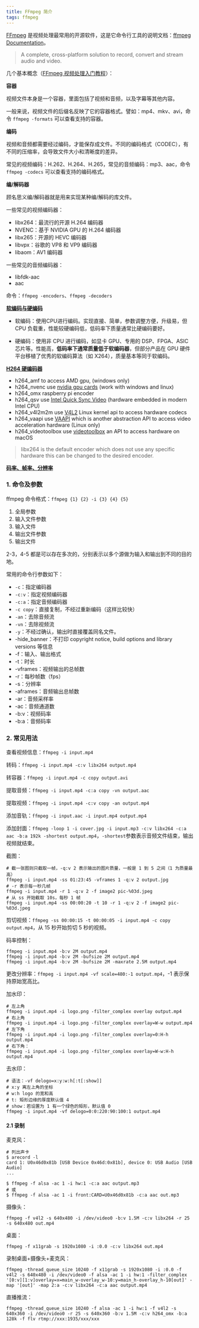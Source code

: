 ```yaml
---
title: FFmpeg 简介
tags: ffmpeg
---
```


[FFmpeg](https://www.ffmpeg.org) 是视频处理最常用的开源软件，这是它命令行工具的说明文档：[ffmpeg Documentation](https://www.ffmpeg.org/ffmpeg.html)。

> A complete, cross-platform solution to record, convert and stream audio and video.

几个基本概念（[FFmpeg 视频处理入门教程](https://www.ruanyifeng.com/blog/2020/01/ffmpeg.html)）：

**容器**

视频文件本身是一个容器，里面包括了视频和音频，以及字幕等其他内容。

一般来说，视频文件的后缀名反映了它的容器格式。譬如：mp4、mkv、avi，命令 `ffmpeg -formats` 可以查看支持的容器。

**编码**

视频和音频都需要经过编码，才能保存成文件。不同的编码格式（CODEC），有不同的压缩率，会导致文件大小和清晰度的差异。

常见的视频编码：H.262、H.264、H.265，常见的音频编码：mp3、aac，命令 `ffmpeg -codecs` 可以查看支持的编码格式。

**编/解码器**

顾名思义编/解码器就是用来实现某种编/解码的库文件。

一些常见的视频编码器：

- libx264：最流行的开源 H.264 编码器
- NVENC：基于 NVIDIA GPU 的 H.264 编码器
- libx265：开源的 HEVC 编码器
- libvpx：谷歌的 VP8 和 VP9 编码器
- libaom：AV1 编码器

一些常见的音频编码器：

- libfdk-aac
- aac

命令：`ffmpeg -encoders`、`ffmpeg -decoders`

[**软编码与硬编码**](https://zhuanlan.zhihu.com/p/387312297)

- 软编码：使用CPU进行编码。实现直接、简单，参数调整方便，升级易，但 CPU 负载重，性能较硬编码低，低码率下质量通常比硬编码要好。

- 硬编码：使用非 CPU 进行编码，如显卡 GPU、专用的 DSP、FPGA、ASIC 芯片等。性能高，**低码率下通常质量低于软编码器**，但部分产品在 GPU 硬件平台移植了优秀的软编码算法（如 X264），质量基本等同于软编码。

[**H264 硬编码器**](https://stackoverflow.com/questions/50693934/different-h264-encoders-in-ffmpeg)

- h264_amf to access AMD gpu, (windows only)
- h264_nvenc use [nvidia gpu cards](https://developer.nvidia.com/ffmpeg) (work with windows and linux)
- h264_omx raspberry pi encoder
- h264_qsv use [Intel Quick Sync Video](https://trac.ffmpeg.org/wiki/Hardware/QuickSync) (hardware embedded in modern Intel CPU)
- h264_v4l2m2m use [V4L2](https://fr.wikipedia.org/wiki/Video4Linux) Linux kernel api to access hardware codecs
- h264_vaapi use [VAAPI](https://en.wikipedia.org/wiki/Video_Acceleration_API) which is another abstraction API to access video acceleration hardware (Linux only)
- h264_videotoolbox use [videotoolbox](https://developer.apple.com/documentation/videotoolbox) an API to access hardware on macOS

> libx264 is the default encoder which does not use any specific hardware this can be changed to the desired encoder.

**[码率、帧率、分辨率](https://blog.csdn.net/m0_50317371/article/details/115233485?spm=1001.2101.3001.6661.1&utm_medium=distribute.pc_relevant_t0.none-task-blog-2%7Edefault%7ECTRLIST%7ERate-1.pc_relevant_default&depth_1-utm_source=distribute.pc_relevant_t0.none-task-blog-2%7Edefault%7ECTRLIST%7ERate-1.pc_relevant_default&utm_relevant_index=1)**



### 1. 命令及参数

ffmpeg 命令格式：`ffmpeg {1} {2} -i {3} {4} {5}`

1. 全局参数
2. 输入文件参数
3. 输入文件
4. 输出文件参数
5. 输出文件

2-3，4-5 都是可以存在多次的，分别表示以多个源做为输入和输出到不同的目的地。

常用的命令行参数如下：

- `-c`：指定编码器
- `-c:v`：指定视频编码器
- `-c:a`：指定音频编码器
- `-c copy`：直接复制，不经过重新编码（这样比较快）
- `-an`：去除音频流
- `-vn`：去除视频流
- `-y`：不经过确认，输出时直接覆盖同名文件。
- -hide_banner：不打印 copyright notice, build options and library versions 等信息
- -f：输入、输出格式
- -t：时长
- -vframes：视频输出的总帧数
- -r：每秒帧数（fps）
- -s：分辨率
- -aframes：音频输出总帧数
- -ar：音频采样率
- -ac：音频通道数
- -b:v：视频码率
- -b:a：音频码率



### 2. 常见用法

查看视频信息：`ffmpeg -i input.mp4`

转码：`ffmpeg -i input.mp4 -c:v libx264 output.mp4`

转容器：`ffmpeg -i input.mp4 -c copy output.avi`

提取音频：`ffmpeg -i input.mp4 -c:a copy -vn output.aac`

提取视频：`ffmpeg -i input.mp4 -c:v copy -an output.mp4`

添加音轨：`ffmpeg -i input.aac -i input.mp4 output.mp4`

添加封面：`ffmpeg -loop 1 -i cover.jpg -i input.mp3 -c:v libx264 -c:a aac -b:a 192k -shortest output.mp4`，`-shortest`参数表示音频文件结束，输出视频就结束。

截图：

```
# 截一张图则只截取一帧，-q:v 2 表示输出的图片质量，一般是 1 到 5 之间（1 为质量最高）
ffmpeg -i input.mp4 -ss 01:23:45 -vframes 1 -q:v 2 output.jpg
# -r 表示每一秒几帧
ffmpeg -i input.mp4 -r 1 -q:v 2 -f image2 pic-%03d.jpeg
# 从 ss 开始截取 10s，每秒 1 帧
ffmpeg -i input.mp4 -ss 00:00:20 -t 10 -r 1 -q:v 2 -f image2 pic-%03d.jpeg
```

剪切视频：`ffmpeg -ss 00:00:15 -t 00:00:05 -i input.mp4 -c copy output.mp4`，从 15 秒开始剪切 5 秒的视频。

码率控制：

```
ffmpeg -i input.mp4 -b:v 2M output.mp4
ffmpeg -i input.mp4 -b:v 2M -bufsize 2M output.mp4
ffmpeg -i input.mp4 -b:v 2M -bufsize 2M -maxrate 2.5M output.mp4
```

更改分辨率：`ffmpeg -i input.mp4 -vf scale=480:-1 output.mp4`，-1 表示保持原始宽高比。

加水印：

```
# 左上角
ffmpeg -i input.mp4 -i logo.png -filter_complex overlay output.mp4
# 右上角
ffmpeg -i input.mp4 -i logo.png -filter_complex overlay=W-w output.mp4 
# 左下角
ffmpeg -i input.mp4 -i logo.png -filter_complex overlay=0:H-h output.mp4 
# 右下角：
ffmpeg -i input.mp4 -i logo.png -filter_complex overlay=W-w:H-h output.mp4
```

去水印：

```
# 语法：-vf delogo=x:y:w:h[:t[:show]] 
# x:y 离左上角的坐标 
# w:h logo 的宽和高 
# t: 矩形边缘的厚度默认值 4 
# show：若设置为 1 有一个绿色的矩形，默认值 0
ffmpeg -i input.mp4 -vf delogo=0:0:220:90:100:1 output.mp4
```



#### 2.1 录制

麦克风：

```
# 列出声卡
$ arecord -l
card 1: U0x46d0x81b [USB Device 0x46d:0x81b], device 0: USB Audio [USB Audio]
...

$ ffmpeg -f alsa -ac 1 -i hw:1 -c:a aac output.mp3
# 或
$ ffmpeg -f alsa -ac 1 -i front:CARD=U0x46d0x81b -c:a aac out.mp3
```

摄像头：

```
ffmpeg -f v4l2 -s 640x480 -i /dev/video0 -b:v 1.5M -c:v libx264 -r 25 -s 640x480 out.mp4
```

桌面：

```
ffmpeg -f x11grab -s 1920x1080 -i :0.0 -c:v libx264 out.mp4
```

录制桌面+摄像头+麦克风：

```
ffmpeg -thread_queue_size 10240 -f x11grab -s 1920x1080 -i :0.0 -f v4l2 -s 640x480 -i /dev/video0 -f alsa -ac 1 -i hw:1 -filter_complex '[0:v][1:v]overlay=x=main_w-overlay_w-10:y=main_h-overlay_h-10[out]' -map '[out]' -map 2:a -c:v libx264 -c:a aac output.mp4
```

直播推流：

```
ffmpeg -thread_queue_size 10240 -f alsa -ac 1 -i hw:1 -f v4l2 -s 640x360 -i /dev/video0 -r 25 -s 640x360 -b:v 1.5M -c:v h264_omx -b:a 128k -f flv rtmp://xxx:1935/xxx/xxx
```

